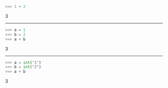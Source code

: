 ```python
>>> 1 + 2
```
3

---

```python
>>> a = 1
>>> b = 2
>>> a + b
```
3

---

```python
>>> a = int("1")
>>> b = int("2")
>>> a + b
```
3
